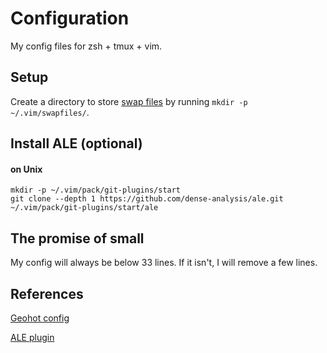# Configuration

My config files for zsh + tmux + vim.

## Setup

Create a directory to store [swap files][0] by running `mkdir -p ~/.vim/swapfiles/`.

## Install ALE (optional)

#### on Unix

```
mkdir -p ~/.vim/pack/git-plugins/start
git clone --depth 1 https://github.com/dense-analysis/ale.git ~/.vim/pack/git-plugins/start/ale
```

## The promise of small

My config will always be below 33 lines. If it isn't, I will remove a few lines.

## References

[Geohot config][1]

[ALE plugin][2]


[0]: https://vi.stackexchange.com/questions/177/what-is-the-purpose-of-swap-files
[1]: https://github.com/geohot/configuration
[2]: https://github.com/dense-analysis/ale
